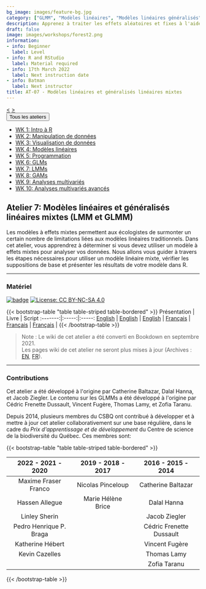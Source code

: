 ```yaml
---
bg_image: images/feature-bg.jpg
category: ["GLMM", "Modèles linéaires", "Modèles linéaires généralisés", "Modèles mixtes", "LMM"]
description: Apprenez à traiter les effets aléatoires et fixes à l'aide de LMM et GLMM!
draft: false
image: images/workshops/forest2.png
information:
- info: Beginner
  label: Level
- info: R and RStudio
  label: Material required
- info: 17th March 2022
  label: Next instruction date
- info: Batman
  label: Next instructor
title: AT-07 - Modèles linéaires et généralisés linéaires mixtes
---
```

<div class="btn-group" role="group" aria-label="...">
  <a href="https://qcbsrworkshops.github.io/workshops/r-workshop-06/" button type="button" class="btn btn-default"><</button></a>
  <a href="https://qcbsrworkshops.github.io/workshops/r-workshop-08/"button type="button" class="btn btn-default">></button></a>

<div class="btn-group" role="group">
    <button type="button" class="btn btn-default dropdown-toggle" data-toggle="dropdown" aria-haspopup="true" aria-expanded="false">
      Tous les ateliers
      <span class="caret"></span>
    </button>
    <ul class="dropdown-menu">
      <li><a href="https://qcbsrworkshops.github.io/workshops/r-workshop-01/">WK 1: Intro à R</a></li>
      <li><a href="https://qcbsrworkshops.github.io/workshops/r-workshop-02/">WK 2: Manipulation de données</a></li>
      <li><a href="https://qcbsrworkshops.github.io/workshops/r-workshop-03/">WK 3: Visualisation de données</a></li>
      <li><a href="https://qcbsrworkshops.github.io/workshops/r-workshop-04/">WK 4: Modèles linéaires</a></li>
      <li><a href="https://qcbsrworkshops.github.io/workshops/r-workshop-05/">WK 5: Programmation</a></li>
      <li><a href="https://qcbsrworkshops.github.io/workshops/r-workshop-06/">WK 6: GLMs</a></li>
      <li><a href="https://qcbsrworkshops.github.io/workshops/r-workshop-07/">WK 7: LMMs</a></li>
      <li><a href="https://qcbsrworkshops.github.io/workshops/r-workshop-08/">WK 8: GAMs</a></li>
      <li><a href="https://qcbsrworkshops.github.io/workshops/r-workshop-09/">WK 9: Analyses multivariés</a></li>
      <li><a href="https://qcbsrworkshops.github.io/workshops/r-workshop-10/">WK 10: Analyses multivariés avancés</a></li>
    </ul>
  </div>
</div>

## Atelier 7: Modèles linéaires et généralisés linéaires mixtes (LMM et GLMM)

Les modèles à effets mixtes permettent aux écologistes de surmonter un certain nombre de limitations liées aux modèles linéaires traditionnels. Dans cet atelier, vous apprendrez à déterminer si vous devez utiliser un modèle à effets mixtes pour analyser vos données. Nous allons vous guider à travers les étapes nécessaires pour utiliser un modèle linéaire mixte, vérifier les suppositions de base et présenter les résultats de votre modèle dans R.

----

### Matériel

[![badge](https://img.shields.io/static/v1?style=flat&label=GitHub&message=07&color=blue&logo=github)](https://github.com/QCBSRworkshops/workshop07) [![License: CC BY-NC-SA 4.0](https://img.shields.io/badge/License-CC%20BY--NC--SA%204.0-orange.svg)](https://creativecommons.org/licenses/by-nc-sa/4.0/)

{{< bootstrap-table "table table-striped table-bordered" >}}
 Présentation | Livre | Script 
:-------:|:-----:|:-----:
<a href="https://qcbsrworkshops.github.io/workshop07/pres-en/workshop07-pres-en.html" button type="button" class="btn btn-default">English</button></a> | <a href="https://qcbsrworkshops.github.io/workshop07/book-en/index.html" button type="button" class="btn btn-default">English</button></a> | <a href="https://qcbsrworkshops.github.io/workshop07/book-en/workshop07-script-en.R" button type="button" class="btn btn-default">English</button></a> | 
<a href="https://qcbsrworkshops.github.io/workshop07/pres-fr/workshop07-pres-fr.html" button type="button" class="btn btn-default">Français</button></a> | <a href="https://qcbsrworkshops.github.io/workshop07/book-fr/index.html" button type="button" class="btn btn-default">Français</button></a> | <a href="https://qcbsrworkshops.github.io/workshop07/book-fr/workshop07-script-fr.R" button type="button" class="btn btn-default">Français</button></a> | 
{{< /bootstrap-table >}}

> Note : Le wiki de cet atelier a été converti en Bookdown en septembre 2021. <br>
> Les pages wiki de cet atelier ne seront plus mises à jour (Archives : [EN](https://wiki.qcbs.ca/r_workshop6), [FR](https://wiki.qcbs.ca/r_atelier6)).


----

### Contributions

Cet atelier a été développé à l'origine par Catherine Baltazar, Dalal Hanna, et Jacob Ziegler. Le contenu sur les GLMMs a été développé à l'origine par Cédric Frenette Dussault, Vincent Fugère, Thomas Lamy, et Zofia Taranu.

Depuis 2014, plusieurs membres du CSBQ ont contribué à développer et à mettre à jour cet atelier collaborativement sur une base régulière, dans le cadre du *Prix d'apprentissage et de développement* du Centre de science de la biodiversité du Québec. Ces membres sont:

{{< bootstrap-table "table table-striped table-bordered" >}}

|      2022 - 2021 - 2020     |      2019 - 2018 - 2017     |      2016 - 2015 - 2014      |
|:---------------------------:|:---------------------------:|:----------------------------:|
| Maxime Fraser Franco    |     Nicolas Pinceloup   | Catherine Baltazar |
|  Hassen Allegue         |      Marie Hélène Brice  |        Dalal Hanna       |
|     Linley Sherin       |                      |       Jacob Ziegler       |
| Pedro Henrique P. Braga |                             |      Cédric Frenette Dussault  |
|   Katherine Hébert      |                             |    Vincent Fugère         |
|   Kevin Cazelles        |                             |    Thomas Lamy      |
|           |                             |    Zofia Taranu      |

{{< /bootstrap-table >}}

